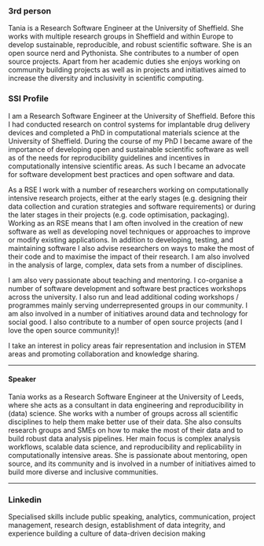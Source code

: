 ### 3rd person

Tania is a Research Software Engineer at the University of Sheffield. She works with multiple research groups in Sheffield and within Europe to develop sustainable, reproducible, and robust scientific software. She is an open source nerd and Pythonista. She contributes to a number of open source projects. Apart from her academic duties she enjoys working on community building projects as well as in projects and initiatives aimed to increase the diversity and inclusivity in scientific computing.


### SSI Profile

I am a Research Software Engineer at the University of Sheffield. Before this I had conducted research on control systems for implantable drug delivery devices and completed a PhD in computational materials science at the University of Sheffield. During the course of my PhD I became aware of the importance of developing open and sustainable scientific software as well as of the needs for reproducibility guidelines and incentives in computationally intensive scientific areas. As such I became an advocate for software development best practices and open software and data.

As a RSE I work with a number of researchers working on computationally intensive research projects, either at the early stages (e.g. designing their data collection and curation strategies and software requirements) or during the later stages in their projects (e.g. code optimisation, packaging).
Working as an RSE means that I am often involved in the creation of new software as well as developing novel techniques or approaches to improve or modify existing applications.
In addition to developing, testing, and maintaining software I also advise researchers on ways to make the most of their code and to maximise the impact of their research. I am also involved in the analysis of large, complex, data sets from a number of disciplines.

I am also very passionate about teaching and mentoring. I co-organise a number of software development and software best practices workshops across the university. I also run and lead additional coding workshops / programmes mainly serving underrepresented groups in our community. I am also involved in a number of initiatives around data and technology for social good. I also contribute  to a number of open source projects (and I love the open source community)!

I take an interest in policy areas fair representation and inclusion in STEM areas and promoting collaboration and knowledge sharing.

----

#### Speaker
Tania works as a Research Software Engineer at the University of Leeds, where she acts as a consultant in data engineering and reproducibility in (data) science. She works with a number of groups across all scientific disciplines to help them make better use of their data. She also consults research groups and SMEs on how to make the most of their data and to build robust data analysis pipelines. Her main focus is complex analysis workflows, scalable data science, and reproducibility and replicability in computationally intensive areas. She is passionate about mentoring, open source, and its community and is involved in a number of initiatives aimed to build more diverse and inclusive communities.


-----
### Linkedin

Specialised skills include public speaking, analytics, communication, project management, research design, establishment of data integrity, and experience building a culture of data-driven decision making

